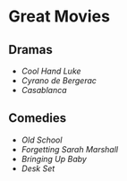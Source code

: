 # Great Movies

## Dramas
- *Cool Hand Luke*
- *Cyrano de Bergerac*
- *Casablanca*

## Comedies
- *Old School*
- *Forgetting Sarah Marshall*
- *Bringing Up Baby*
- *Desk Set*